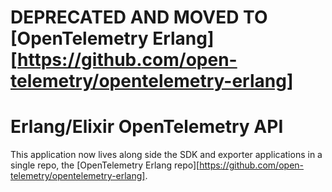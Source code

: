 # DEPRECATED AND MOVED TO [OpenTelemetry Erlang][https://github.com/open-telemetry/opentelemetry-erlang]

# Erlang/Elixir OpenTelemetry API

This application now lives along side the SDK and exporter applications in a
single repo, the [OpenTelemetry Erlang
repo][https://github.com/open-telemetry/opentelemetry-erlang].
